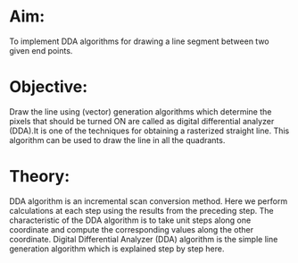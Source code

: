 # Aim: 
To implement DDA algorithms for drawing a line segment between two given end points.

# Objective: 
Draw the line using (vector) generation algorithms which determine the pixels
that should be turned ON are called as digital differential analyzer (DDA).It is one of the
techniques for obtaining a rasterized straight line. This algorithm can be used to draw the line
in all the quadrants.

# Theory:
DDA algorithm is an incremental scan conversion method. Here we perform calculations at
each step using the results from the preceding step. The characteristic of the DDA algorithm
is to take unit steps along one coordinate and compute the corresponding values along the
other coordinate. Digital Differential Analyzer (DDA) algorithm is the simple line generation
algorithm which is explained step by step here.
